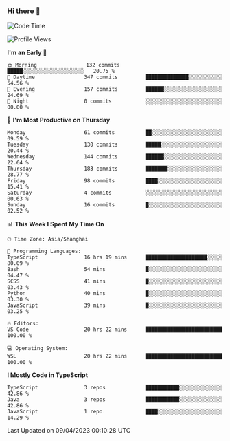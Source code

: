 ### Hi there 👋

<!--
**waynelwz/waynelwz** is a ✨ _special_ ✨ repository because its `README.md` (this file) appears on your GitHub profile.

Here are some ideas to get you started:

- 🔭 I’m currently working on ...
- 🌱 I’m currently learning ...
- 👯 I’m looking to collaborate on ...
- 🤔 I’m looking for help with ...
- 💬 Ask me about ...
- 📫 How to reach me: ...
- 😄 Pronouns: ...
- ⚡ Fun fact: ...
-->

<!--START_SECTION:waka-->
![Code Time](http://img.shields.io/badge/Code%20Time-1%2C250%20hrs%2053%20mins-blue)

![Profile Views](http://img.shields.io/badge/Profile%20Views-0-blue)

**I'm an Early 🐤** 

```text
🌞 Morning                132 commits         █████░░░░░░░░░░░░░░░░░░░░   20.75 % 
🌆 Daytime                347 commits         ██████████████░░░░░░░░░░░   54.56 % 
🌃 Evening                157 commits         ██████░░░░░░░░░░░░░░░░░░░   24.69 % 
🌙 Night                  0 commits           ░░░░░░░░░░░░░░░░░░░░░░░░░   00.00 % 
```
📅 **I'm Most Productive on Thursday** 

```text
Monday                   61 commits          ██░░░░░░░░░░░░░░░░░░░░░░░   09.59 % 
Tuesday                  130 commits         █████░░░░░░░░░░░░░░░░░░░░   20.44 % 
Wednesday                144 commits         ██████░░░░░░░░░░░░░░░░░░░   22.64 % 
Thursday                 183 commits         ███████░░░░░░░░░░░░░░░░░░   28.77 % 
Friday                   98 commits          ████░░░░░░░░░░░░░░░░░░░░░   15.41 % 
Saturday                 4 commits           ░░░░░░░░░░░░░░░░░░░░░░░░░   00.63 % 
Sunday                   16 commits          █░░░░░░░░░░░░░░░░░░░░░░░░   02.52 % 
```


📊 **This Week I Spent My Time On** 

```text
🕑︎ Time Zone: Asia/Shanghai

💬 Programming Languages: 
TypeScript               16 hrs 19 mins      ████████████████████░░░░░   80.09 % 
Bash                     54 mins             █░░░░░░░░░░░░░░░░░░░░░░░░   04.47 % 
SCSS                     41 mins             █░░░░░░░░░░░░░░░░░░░░░░░░   03.43 % 
Python                   40 mins             █░░░░░░░░░░░░░░░░░░░░░░░░   03.30 % 
JavaScript               39 mins             █░░░░░░░░░░░░░░░░░░░░░░░░   03.25 % 

🔥 Editors: 
VS Code                  20 hrs 22 mins      █████████████████████████   100.00 % 

💻 Operating System: 
WSL                      20 hrs 22 mins      █████████████████████████   100.00 % 
```

**I Mostly Code in TypeScript** 

```text
TypeScript               3 repos             ███████████░░░░░░░░░░░░░░   42.86 % 
Java                     3 repos             ███████████░░░░░░░░░░░░░░   42.86 % 
JavaScript               1 repo              ████░░░░░░░░░░░░░░░░░░░░░   14.29 % 
```




 Last Updated on 09/04/2023 00:10:28 UTC
<!--END_SECTION:waka-->
